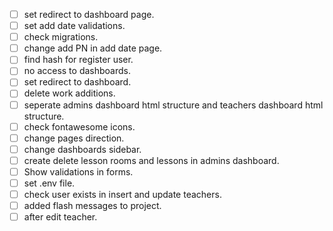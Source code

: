 - [ ] set redirect to dashboard page.
- [ ] set add date validations.
- [ ] check migrations.
- [ ] change add PN in add date page.
- [ ] find hash for register user.
- [ ] no access to dashboards.
- [ ] set redirect to dashboard.
- [ ] delete work additions.
- [ ] seperate admins dashboard html structure and teachers dashboard html structure.
- [ ] check fontawesome icons.
- [ ] change pages direction.
- [ ] change dashboards sidebar.
- [ ] create delete lesson rooms and lessons in admins dashboard.
- [ ] Show validations in forms.
- [ ] set .env file.
- [ ] check user exists in insert and update teachers.
- [ ] added flash messages to project.
- [ ] after edit teacher.
